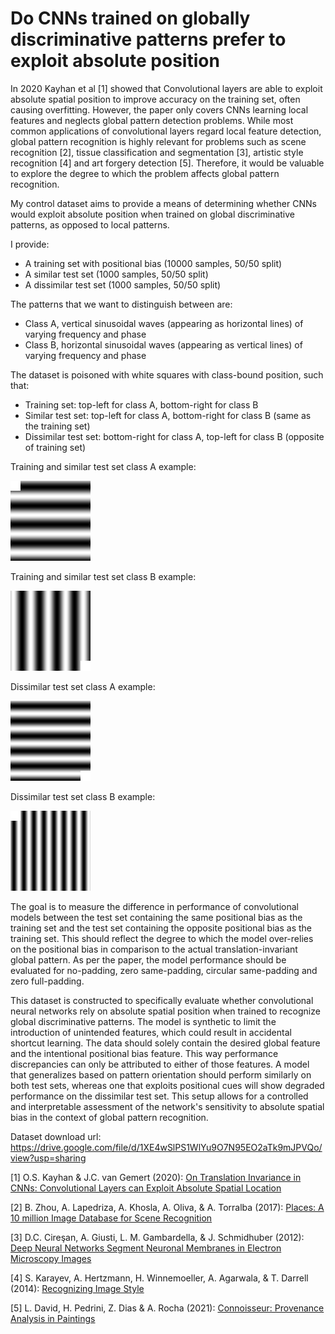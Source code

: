 # Do CNNs trained on globally discriminative patterns prefer to exploit absolute position

In 2020 Kayhan et al [1] showed that Convolutional layers are able to exploit absolute spatial
position to improve accuracy on the training set, often causing overfitting. However, the paper only
covers CNNs learning local features and neglects global pattern detection problems. While most 
common applications of convolutional layers regard local feature detection, global pattern 
recognition is highly relevant for problems such as scene recognition [2], tissue classification 
and segmentation [3], artistic style recognition [4] and art forgery detection [5]. Therefore, it
would be valuable to explore the degree to which the problem affects global pattern recognition.

My control dataset aims to provide a means of determining whether CNNs would exploit absolute
position when trained on global discriminative patterns, as opposed to local patterns.

I provide:
- A training set with positional bias (10000 samples, 50/50 split)
- A similar test set (1000 samples, 50/50 split)
- A dissimilar test set (1000 samples, 50/50 split)

The patterns that we want to distinguish between are:
- Class A, vertical sinusoidal waves (appearing as horizontal lines) of varying frequency and phase
- Class B, horizontal sinusoidal waves (appearing as vertical lines) of varying frequency and phase

The dataset is poisoned with white squares with class-bound position, such that:
- Training set: top-left for class A, bottom-right for class B
- Similar test set: top-left for class A, bottom-right for class B (same as the training set)
- Dissimilar test set: bottom-right for class A, top-left for class B (opposite of training set)

Training and similar test set class A example:

![alt text](https://github.com/LFWarsen/frmdl-control-dataset/blob/master/example_train_class_A.png "Training set class A example")

Training and similar test set class B example:

![alt text](https://github.com/LFWarsen/frmdl-control-dataset/blob/master/example_train_class_B.png "Training set class B example")

Dissimilar test set class A example:

![alt text](https://github.com/LFWarsen/frmdl-control-dataset/blob/master/example_dissimilar_test_class_A.png "Dissimilar test set class A example")

Dissimilar test set class B example:

![alt text](https://github.com/LFWarsen/frmdl-control-dataset/blob/master/example_dissimilar_test_class_B.png "Dissimilar test set class B example")

The goal is to measure the difference in performance of convolutional models between the test set containing the same positional bias as the training set and the test set containing the opposite
positional bias as the training set. This should reflect the degree to which the model over-relies on the positional bias in comparison to the actual translation-invariant global pattern. As per the
paper, the model performance should be evaluated for no-padding, zero same-padding, circular same-padding and zero full-padding.

This dataset is constructed to specifically evaluate whether convolutional neural networks rely on absolute spatial position when trained to recognize global discriminative patterns. The model is 
synthetic to limit the introduction of unintended features, which could result in accidental shortcut learning. The data should solely contain the desired global feature and the intentional 
positional bias feature. This way performance discrepancies can only be attributed to either of those features. A model that generalizes based on pattern orientation should perform similarly on 
both test sets, whereas one that exploits positional cues will show degraded performance on the dissimilar test set. This setup allows for a controlled and interpretable assessment of the 
network's sensitivity to absolute spatial bias in the context of global pattern recognition.

Dataset download url: https://drive.google.com/file/d/1XE4wSlPS1WlYu9O7N95EO2aTk9mJPVQo/view?usp=sharing

[1] O.S. Kayhan & J.C. van Gemert (2020): [On Translation Invariance in CNNs: Convolutional Layers can Exploit Absolute Spatial Location](https://arxiv.org/abs/2003.07064)

[2] B. Zhou, A. Lapedriza, A. Khosla, A. Oliva, & A. Torralba (2017): [Places: A 10 million Image Database for Scene Recognition](http://places.csail.mit.edu/)

[3] D.C. Cireşan, A. Giusti, L. M. Gambardella, & J. Schmidhuber (2012): [Deep Neural Networks Segment Neuronal Membranes in Electron Microscopy Images](https://papers.nips.cc/paper_files/paper/2012/hash/459a4ddcb586f24efd9395aa7662bc7c-Abstract.html)

[4] S. Karayev, A. Hertzmann, H. Winnemoeller, A. Agarwala, & T. Darrell (2014): [Recognizing Image Style](https://arxiv.org/abs/1311.3715)

[5] L. David, H. Pedrini, Z. Dias & A. Rocha (2021): [Connoisseur: Provenance Analysis in Paintings](https://doi.org/10.1109/SSCI50451.2021.9659547)

